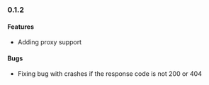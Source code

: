 ### 0.1.2

#### Features

* Adding proxy support

#### Bugs

* Fixing bug with crashes if the response code is not 200 or 404
